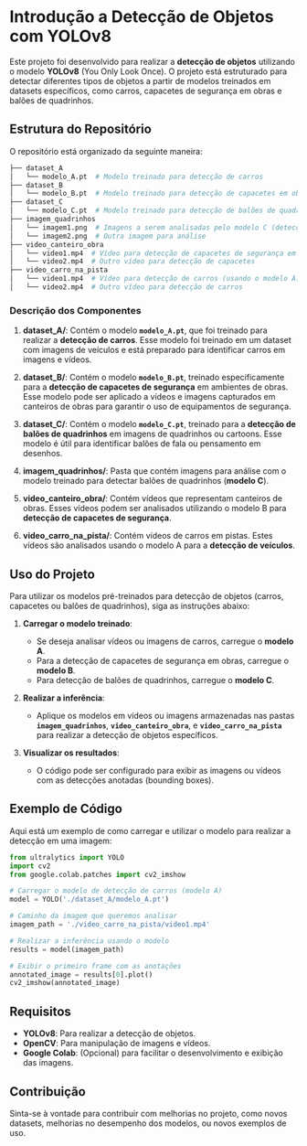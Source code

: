 
# Introdução a Detecção de Objetos com YOLOv8

Este projeto foi desenvolvido para realizar a **detecção de objetos** utilizando o modelo **YOLOv8** (You Only Look Once). O projeto está estruturado para detectar diferentes tipos de objetos a partir de modelos treinados em datasets específicos, como carros, capacetes de segurança em obras e balões de quadrinhos.

## Estrutura do Repositório

O repositório está organizado da seguinte maneira:

```bash
├── dataset_A
│   └── modelo_A.pt  # Modelo treinado para detecção de carros
├── dataset_B
│   └── modelo_B.pt  # Modelo treinado para detecção de capacetes em obras
├── dataset_C
│   └── modelo_C.pt  # Modelo treinado para detecção de balões de quadrinhos
├── imagem_quadrinhos
│   └── imagem1.png  # Imagens a serem analisadas pelo modelo C (detecção de balões de quadrinhos)
│   └── imagem2.png  # Outra imagem para análise
├── video_canteiro_obra
│   └── video1.mp4  # Vídeo para detecção de capacetes de segurança em obras (usando o modelo B)
│   └── video2.mp4  # Outro vídeo para detecção de capacetes
├── video_carro_na_pista
│   └── video1.mp4  # Vídeo para detecção de carros (usando o modelo A)
│   └── video2.mp4  # Outro vídeo para detecção de carros
```

### Descrição dos Componentes

1. **dataset_A/**: Contém o modelo **`modelo_A.pt`**, que foi treinado para realizar a **detecção de carros**. Esse modelo foi treinado em um dataset com imagens de veículos e está preparado para identificar carros em imagens e vídeos.

2. **dataset_B/**: Contém o modelo **`modelo_B.pt`**, treinado especificamente para a **detecção de capacetes de segurança** em ambientes de obras. Esse modelo pode ser aplicado a vídeos e imagens capturados em canteiros de obras para garantir o uso de equipamentos de segurança.

3. **dataset_C/**: Contém o modelo **`modelo_C.pt`**, treinado para a **detecção de balões de quadrinhos** em imagens de quadrinhos ou cartoons. Esse modelo é útil para identificar balões de fala ou pensamento em desenhos.

4. **imagem_quadrinhos/**: Pasta que contém imagens para análise com o modelo treinado para detectar balões de quadrinhos (**modelo C**).

5. **video_canteiro_obra/**: Contém vídeos que representam canteiros de obras. Esses vídeos podem ser analisados utilizando o modelo B para **detecção de capacetes de segurança**.

6. **video_carro_na_pista/**: Contém vídeos de carros em pistas. Estes vídeos são analisados usando o modelo A para a **detecção de veículos**.

## Uso do Projeto

Para utilizar os modelos pré-treinados para detecção de objetos (carros, capacetes ou balões de quadrinhos), siga as instruções abaixo:

1. **Carregar o modelo treinado**:
    - Se deseja analisar vídeos ou imagens de carros, carregue o **modelo A**.
    - Para a detecção de capacetes de segurança em obras, carregue o **modelo B**.
    - Para detecção de balões de quadrinhos, carregue o **modelo C**.

2. **Realizar a inferência**:
    - Aplique os modelos em vídeos ou imagens armazenadas nas pastas **`imagem_quadrinhos`**, **`video_canteiro_obra`**, e **`video_carro_na_pista`** para realizar a detecção de objetos específicos.

3. **Visualizar os resultados**:
    - O código pode ser configurado para exibir as imagens ou vídeos com as detecções anotadas (bounding boxes).

## Exemplo de Código

Aqui está um exemplo de como carregar e utilizar o modelo para realizar a detecção em uma imagem:

```python
from ultralytics import YOLO
import cv2
from google.colab.patches import cv2_imshow

# Carregar o modelo de detecção de carros (modelo A)
model = YOLO('./dataset_A/modelo_A.pt')

# Caminho da imagem que queremos analisar
imagem_path = './video_carro_na_pista/video1.mp4'

# Realizar a inferência usando o modelo
results = model(imagem_path)

# Exibir o primeiro frame com as anotações
annotated_image = results[0].plot()
cv2_imshow(annotated_image)
```

## Requisitos

- **YOLOv8**: Para realizar a detecção de objetos.
- **OpenCV**: Para manipulação de imagens e vídeos.
- **Google Colab**: (Opcional) para facilitar o desenvolvimento e exibição das imagens.

## Contribuição

Sinta-se à vontade para contribuir com melhorias no projeto, como novos datasets, melhorias no desempenho dos modelos, ou novos exemplos de uso.

